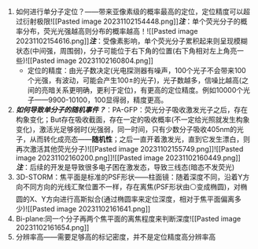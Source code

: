1. 如何进行单分子定位？——带来亚像素级的概率最高的定位，定位精度可以超过衍射极限![[Pasted image 20231102154448.png]]***注***：单个荧光分子的概率分布，荧光光强越高则分布的概率越高！![[Pasted image 20231102154616.png]]***注***：受像素影响，单个荧光分子累积起来则呈现模糊状态(中间强，周围弱)，分子可能位于右下角的位置(右下角相对左上角亮一些)![[Pasted image 20231102160804.png]]
	* 定位的精度：由光子数决定(光电探测器有噪声，100个光子不会带来100个光强，有波动，可能会产生100±的光子)，光子数越多，信噪比越高(之间的亮暗关系更明确，更利于定位)，有更高的定位精度。例如10000个光子——9900-10100，100显得弱，精度更高。
2. ***如何导致单分子的随机事件？***：PA-GFP：荧光分子吸收激发光子之后，存在构象变化；But存在吸收截面，存在一定的吸收概率(不一定给光照就发生构象变化)，激活光足够弱时(光强弱，同一时间，只有少数分子吸收405nm的光子，从而转化成亮态——**随机性**；之后一直开着激发光，直到它发生漂白，则再次激活其他荧光分子)![[Pasted image 20231102155749.png]]![[Pasted image 20231102160200.png]]![[Pasted image 20231102160449.png]]***注***：后续的开发是导致很多电子困在激发态，导致三线态(暗态不发荧光)
3. 3D-STORM：焦平面是标准的PSF形状——柱面镜：随着深度不同，沿着Y方向不同方向的光线汇聚位置不一样，存在离焦(PSF形状由⚪变成椭圆)，对椭圆的X、Y方向进行高斯拟合(通过椭圆率来定位深度，相对于焦平面偏离多少)![[Pasted image 20231102161641.png]]
4. Bi-plane:同一个分子再两个焦平面的离焦程度来判断深度![[Pasted image 20231102161654.png]]
5. 分辨率高——需要足够高的标记密度，并不是定位精度高分辨率高